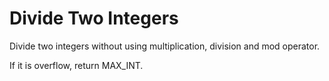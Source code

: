 # Divide Two Integers
Divide two integers without using multiplication, division and mod operator.

If it is overflow, return MAX_INT.





